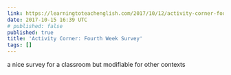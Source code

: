 ```yaml
---
link: https://learningtoteachenglish.com/2017/10/12/activity-corner-four-week-survey/
date: 2017-10-15 16:39 UTC
# published: false
published: true
title: 'Activity Corner: Fourth Week Survey'
tags: []
---
```


a nice survey for a classroom but modifiable for other contexts
